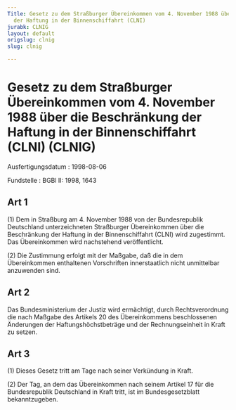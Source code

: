 ```yaml
---
Title: Gesetz zu dem Straßburger Übereinkommen vom 4. November 1988 über die Beschränkung
  der Haftung in der Binnenschiffahrt (CLNI)
jurabk: CLNIG
layout: default
origslug: clnig
slug: clnig

---
```


# Gesetz zu dem Straßburger Übereinkommen vom 4. November 1988 über die Beschränkung der Haftung in der Binnenschiffahrt (CLNI) (CLNIG)

Ausfertigungsdatum
:   1998-08-06

Fundstelle
:   BGBl II: 1998, 1643



## Art 1

(1) Dem in Straßburg am 4. November 1988 von der Bundesrepublik
Deutschland unterzeichneten Straßburger Übereinkommen über die
Beschränkung der Haftung in der Binnenschiffahrt (CLNI) wird
zugestimmt. Das Übereinkommen wird nachstehend veröffentlicht.

(2) Die Zustimmung erfolgt mit der Maßgabe, daß die in dem
Übereinkommen enthaltenen Vorschriften innerstaatlich nicht
unmittelbar anzuwenden sind.


## Art 2

Das Bundesministerium der Justiz wird ermächtigt, durch
Rechtsverordnung die nach Maßgabe des Artikels 20 des Übereinkommens
beschlossenen Änderungen der Haftungshöchstbeträge und der
Rechnungseinheit in Kraft zu setzen.


## Art 3

(1) Dieses Gesetz tritt am Tage nach seiner Verkündung in Kraft.

(2) Der Tag, an dem das Übereinkommen nach seinem Artikel 17 für die
Bundesrepublik Deutschland in Kraft tritt, ist im Bundesgesetzblatt
bekanntzugeben.

